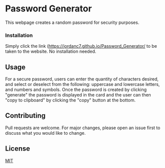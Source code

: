 # Password Generator 
This webpage creates a random password for security purposes. 

### Installation
Simply click the link (https://jordanc7.github.io/Password_Generator/ to be taken to the website. No installation needed. 

## Usage
For a secure password, users can enter the quantity of characters desired, and select or deselect from the following: uppercase and lowercase letters, and numbers and symbols. Once the password is created by clicking "generate" the password is displayed in the card and the user can then "copy to clipboard" by clicking the "copy" button at the bottom. 

## Contributing
Pull requests are welcome. For major changes, please open an issue first to discuss what you would like to change.

## License
[MIT](https://choosealicense.com/licenses/mit/)
